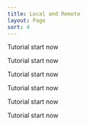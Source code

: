 ```yaml
---
title: Local and Remote
layout: Page
sort: 4
---
```


Tutorial start now

Tutorial start now

Tutorial start now

Tutorial start now

Tutorial start now

Tutorial start now
